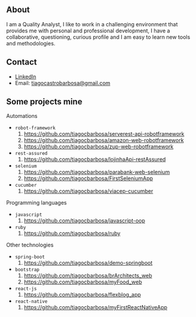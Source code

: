 ## About
I am a Quality Analyst, I like to work in a challenging environment that provides me with personal and professional development, I have a collaborative, questioning, curious profile and I am easy to learn new tools and methodologies.

## Contact
- [LinkedIn](https://www.linkedin.com/in/tiagocastrobarbosa/)
- Email: tiagocastrobarbosa@gmail.com

## Some projects mine

Automations

  - `robot-framework`
    1. https://github.com/tiagocbarbosa/serverest-api-robotframework
    1. https://github.com/tiagocbarbosa/amazon-web-robotframework
    1. https://github.com/tiagocbarbosa/zup-web-robotframework
  - `rest-assured`
    1. https://github.com/tiagocbarbosa/lojinhaApi-restAssured
  - `selenium`
    1. https://github.com/tiagocbarbosa/parabank-web-selenium
    2. https://github.com/tiagocbarbosa/FirstSeleniumApp
  - `cucumber`
    1. https://github.com/tiagocbarbosa/viacep-cucumber

Programming languages

  - `javascript`
    1. https://github.com/tiagocbarbosa/javascript-oop
  - `ruby`
    1. https://github.com/tiagocbarbosa/ruby

Other technologies

  - `spring-boot`
    1. https://github.com/tiagocbarbosa/demo-springboot
  - `bootstrap`
    1. https://github.com/tiagocbarbosa/brArchitects_web
    2. https://github.com/tiagocbarbosa/myFood_web
  - `react-js`
    1. https://github.com/tiagocbarbosa/flexblog_app
  - `react-native`
    1. https://github.com/tiagocbarbosa/myFirstReactNativeApp
